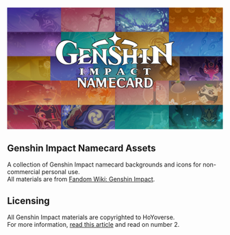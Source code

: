 ![Genshin Impact Namecard](https://raw.githubusercontent.com/AozoraDev/Genshin-Namecard/main/banner.png)
## Genshin Impact Namecard Assets
A collection of Genshin Impact namecard backgrounds and icons for non-commercial personal use. \
All materials are from [Fandom Wiki: Genshin Impact](https://genshin-impact.fandom.com/wiki/).
## Licensing
All Genshin Impact materials are copyrighted to HoYoverse. \
For more information, [read this article](https://www.hoyolab.com/article/143107) and read on number 2.
